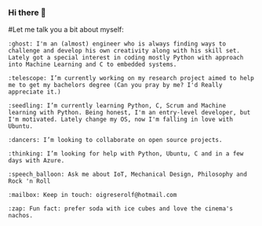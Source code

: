 ### Hi there 👋

#Let me talk you a bit about myself:

    :ghost: I'm an (almost) engineer who is always finding ways to challenge and develop his own creativity along with his skill set. Lately got a special interest in coding mostly Python with approach into Machine Learning and C to embedded systems.

    :telescope: I’m currently working on my research project aimed to help me to get my bachelors degree (Can you pray by me? I'd Really appreciate it.)

    :seedling: I’m currently learning Python, C, Scrum and Machine learning with Python. Being honest, I'm an entry-level developer, but I'm motivated. Lately change my OS, now I'm falling in love with Ubuntu.

    :dancers: I’m looking to collaborate on open source projects.

    :thinking: I’m looking for help with Python, Ubuntu, C and in a few days with Azure.

    :speech_balloon: Ask me about IoT, Mechanical Design, Philosophy and Rock 'n Roll
    
    :mailbox: Keep in touch: oigreserolf@hotmail.com
    
    :zap: Fun fact: prefer soda with ice cubes and love the cinema's nachos.
